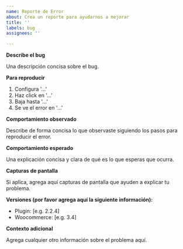 ```yaml
---
name: Reporte de Error
about: Crea un reporte para ayudarnos a mejorar
title: ''
labels: bug
assignees: ''

---
```


**Describe el bug**

Una descripción concisa sobre el bug.

**Para reproducir**

1. Configura '...'
2. Haz click en '...'
3. Baja hasta '...'
4. Se ve el error en '...'

**Comportamiento observado**

Describe de forma concisa lo que observaste siguiendo los pasos para reproducir el error.

**Comportamiento esperado**

Una explicación concisa y clara de qué es lo que esperas que ocurra.

**Capturas de pantalla**

Si aplica, agrega aquí capturas de pantalla que ayuden a explicar tu problema.

**Versiones (por favor agrega aquí la siguiente información):**
- Plugin: [e.g. 2.2.4]
- Woocommerce: [e.g. 3.4]

**Contexto adicional**

Agrega cualquier otro información sobre el problema aquí.
